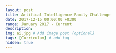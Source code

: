 ```yaml
---
layout: post
title: Artifical Intelligence Family Challenge
date: 2017-12-15 00:00:00 +0300
range: January 2017 - Current
description:
img: ai.jpg # Add image post (optional)
tags: [Curriculum] # add tag
hidden: true
---
```


